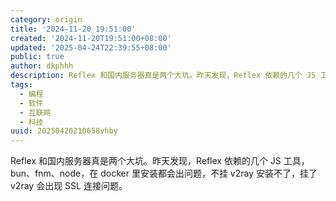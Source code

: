 ```yaml
---
category: origin
title: '2024-11-20 19:51:00'
created: '2024-11-20T19:51:00+08:00'
updated: '2025-04-24T22:39:55+08:00'
public: true
author: dkphhh
description: Reflex 和国内服务器真是两个大坑。昨天发现，Reflex 依赖的几个 JS 工具，bun、fnm、node……
tags:
  - 编程
  - 软件
  - 互联网
  - 科技
uuid: 20250420210658vhby
---
```


Reflex 和国内服务器真是两个大坑。昨天发现，Reflex 依赖的几个 JS 工具，bun、fnm、node，在 docker 里安装都会出问题，不挂 v2ray 安装不了，挂了 v2ray 会出现 SSL 连接问题。
